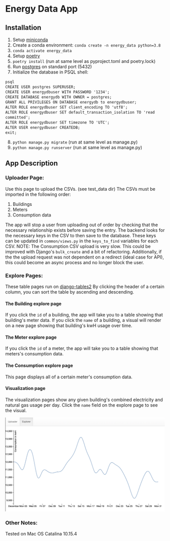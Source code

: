 # Energy Data App

## Installation
1. Setup [miniconda](https://docs.conda.io/en/latest/miniconda.html)
2. Create a conda environment: `conda create -n energy_data python=3.8`
3. `conda activate energy_data`
4. Setup [poetry](https://python-poetry.org)
5. `poetry install` (run at same level as pyproject.toml and poetry.lock)
6. Run [postgres](https://www.postgresql.org) on standard port (5432)
7. Initialize the database in PSQL shell:
```
psql
CREATE USER postgres SUPERUSER;
CREATE USER energydbuser WITH PASSWORD '1234';
CREATE DATABASE energydb WITH OWNER = postgres;
GRANT ALL PRIVILEGES ON DATABASE energydb to energydbuser;
ALTER ROLE energydbuser SET client_encoding TO 'utf8';
ALTER ROLE energydbuser SET default_transaction_isolation TO 'read committed';
ALTER ROLE energydbuser SET timezone TO 'UTC';
ALTER USER energydbuser CREATEDB;
exit;
```
8. `python manage.py migrate` (run at same level as manage.py)
9. `python manage.py runserver` (run at same level as manage.py)

## App Description

### Uploader Page:
Use this page to upload the CSVs. (see test_data dir)
The CSVs must be imported in the following order:

1. Buildings
2. Meters
3. Consumption data

The app will stop a user from uploading out of order by checking that the necessary relationship exists
before saving the entry.
The backend looks for the necessary keys in the CSV to then save to the database.
These keys can be updated in `common/views.py` in the `keys_to_find` variables for each CSV.
NOTE: The Consumption CSV upload is very slow. This could be improved with Django's `bulk_create` and a bit of refactoring.
Additionally, if the the upload request was not dependent on a redirect (ideal case for API), this could become an async process
and no longer block the user.

### Explore Pages:
These table pages run on [django-tables2](https://django-tables2.readthedocs.io/en/latest/)
By clicking the header of a certain column, you can sort the table by ascending and descending.

#### The Building explore page
If you click the `id` of a building, the app will take you to a table showing that building's meter data.
If you click the `name` of a building, a visual will render on a new page showing that building's kwH usage over time.

#### The Meter explore page
If you click the `id` of a meter, the app will take you to a table showing that meters's consumption data.

#### The Consumption explore page
This page displays all of a certain meter's consumption data.

#### Visualization page
The visualization pages show any given building's combined electricity and natural gas usage per day.
Click the `name` field on the explore page to see the visual.

![Visual component](visual_component.png)


### Other Notes:
Tested on Mac OS Catalina 10.15.4
